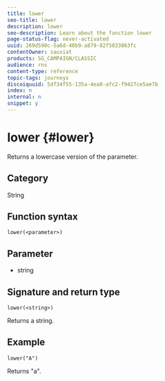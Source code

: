 ```yaml
---
title: lower
seo-title: lower
description: lower
seo-description: Learn about the function lower
page-status-flag: never-activated
uuid: 269d590c-5a6d-40b9-a879-02f5033863fc
contentOwner: sauviat
products: SG_CAMPAIGN/CLASSIC
audience: rns
content-type: reference
topic-tags: journeys
discoiquuid: 5df34f55-135a-4ea8-afc2-f9427ce5ae7b
index: n
internal: n
snippet: y
---
```


# lower {#lower}

Returns a lowercase version of the parameter.

## Category

String

## Function syntax

`lower(<parameter>)`

## Parameter

* string

## Signature and return type

`lower(<string>)`

Returns a string.

## Example

`lower("A")`

Returns "a".
